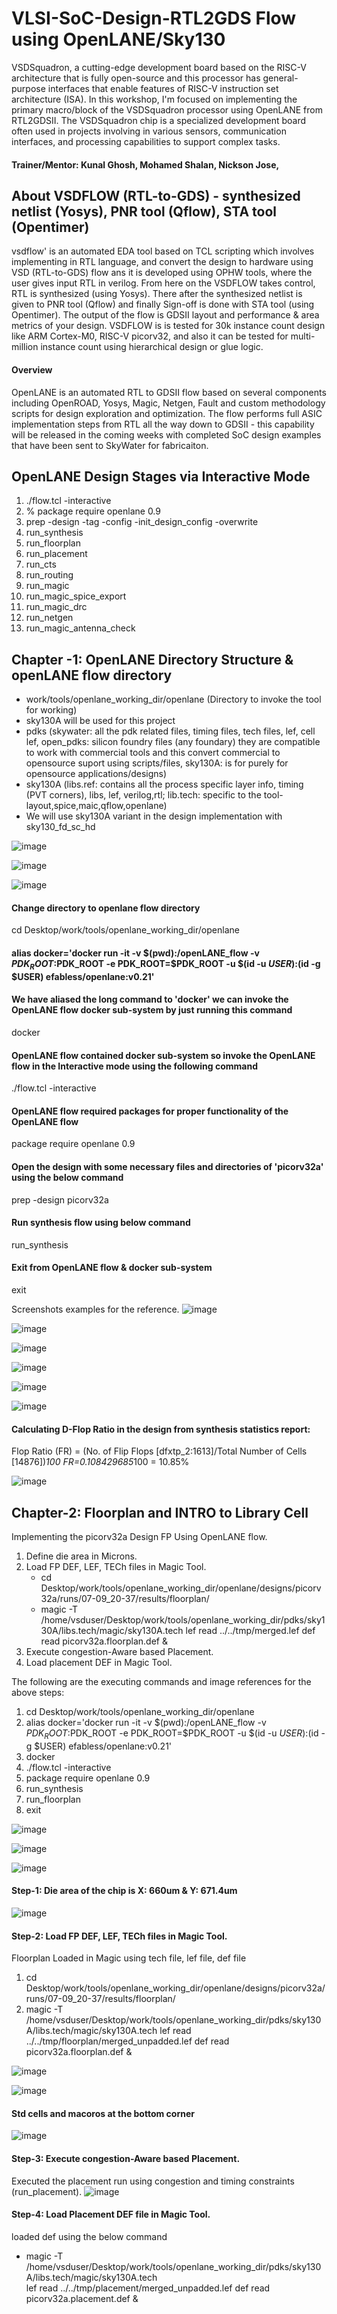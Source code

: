 # VLSI-SoC-Design-RTL2GDS Flow using OpenLANE/Sky130
VSDSquadron, a cutting-edge development board based on the RISC-V architecture that is fully open-source and this processor has general-purpose interfaces that enable features of RISC-V instruction set architecture 
(ISA). In this workshop, I'm  focused on implementing the primary macro/block of the VSDSquadron processor using OpenLANE from RTL2GDSII. The VSDSquadron chip is a specialized development board often used in projects involving in various sensors, communication interfaces, and processing capabilities to support complex tasks.

#### Trainer/Mentor: Kunal Ghosh, Mohamed Shalan, Nickson Jose,

## About VSDFLOW (RTL-to-GDS) - synthesized netlist (Yosys), PNR tool (Qflow), STA tool (Opentimer)
vsdflow' is an  automated EDA tool based on TCL scripting which involves implementing in RTL language, and convert the design to hardware using VSD (RTL-to-GDS) flow ans it is developed using OPHW tools, where the user gives input RTL in verilog. From here on the VSDFLOW takes control, RTL is synthesized (using Yosys). There after the synthesized netlist is given to PNR tool (Qflow) and finally Sign-off is done with STA tool (using Opentimer). The output of the flow is GDSII layout and performance & area metrics of your design. VSDFLOW is is tested for 30k instance count design like ARM Cortex-M0, RISC-V picorv32, and also it can be tested for multi-million instance count using hierarchical design or glue logic.

#### Overview
OpenLANE is an automated RTL to GDSII flow based on several components including OpenROAD, Yosys, Magic, Netgen, Fault and custom methodology scripts for design exploration and optimization. The flow performs full ASIC implementation steps from RTL all the way down to GDSII - this capability will be released in the coming weeks with completed SoC design examples that have been sent to SkyWater for fabricaiton. 

## OpenLANE Design Stages via Interactive Mode

1. ./flow.tcl -interactive
2. % package require openlane 0.9
3. prep -design <design> -tag <tag> -config <config> -init_design_config -overwrite
4. run_synthesis
5. run_floorplan
6. run_placement
7. run_cts
8. run_routing
9. run_magic
10. run_magic_spice_export
11. run_magic_drc
12. run_netgen
13. run_magic_antenna_check

## Chapter -1: OpenLANE Directory Structure & openLANE flow directory

* work/tools/openlane_working_dir/openlane  (Directory to invoke the tool for working)
* sky130A will be used for this project
* pdks (skywater: all the pdk related files, timing files, tech files, lef, cell lef, open_pdks: silicon foundry files (any foundary) they are compatible to work with commercial tools and this convert commercial to opensource suport using scripts/files, sky130A: is for purely for opensource applications/designs)
* sky130A (libs.ref: contains all the process specific layer info, timing (PVT corners), libs, lef, verilog,rtl; lib.tech: specific to the tool-layout,spice,maic,qflow,openlane)
* We will use sky130A variant in the design implementation with sky130_fd_sc_hd

![image](https://github.com/user-attachments/assets/0bac2173-e9b9-41f5-b68a-965e18294219)

![image](https://github.com/user-attachments/assets/4224a4f9-a2c2-4cbe-84c8-c2eea2e664b1)

![image](https://github.com/user-attachments/assets/e776f29a-5850-4afc-8bb6-237aee3608e2)


#### Change directory to openlane flow directory
cd Desktop/work/tools/openlane_working_dir/openlane

#### alias docker='docker run -it -v $(pwd):/openLANE_flow -v $PDK_ROOT:$PDK_ROOT -e PDK_ROOT=$PDK_ROOT -u $(id -u $USER):$(id -g $USER) efabless/openlane:v0.21'
#### We have aliased the long command to 'docker' we can invoke the OpenLANE flow docker sub-system by just running this command
docker

#### OpenLANE flow contained docker sub-system so invoke the OpenLANE flow in the Interactive mode using the following command
./flow.tcl -interactive

#### OpenLANE flow required packages for proper functionality of the OpenLANE flow
package require openlane 0.9

#### Open the design with some necessary files and directories of 'picorv32a' using the below command
prep -design picorv32a

#### Run synthesis flow using below command
run_synthesis

#### Exit from OpenLANE flow & docker sub-system
exit


Screenshots examples for the reference.
![image](https://github.com/user-attachments/assets/aa91bbd1-7393-4620-9f43-194a3d3c7a02)

![image](https://github.com/user-attachments/assets/02110eb5-8d89-424c-9a31-bc6c5fe1bdeb)

![image](https://github.com/user-attachments/assets/7f0b175c-11e5-4d7c-b546-92dbc366b1a8)

![image](https://github.com/user-attachments/assets/31012a31-f858-4dfe-84b5-b6280d7c0162)

![image](https://github.com/user-attachments/assets/64523b16-29e7-472c-961d-445ca8ae1497)

![image](https://github.com/user-attachments/assets/a2fe8e41-a5a8-4032-8744-040256fcbbc0)

#### Calculating D-Flop Ratio in the design from synthesis statistics report:

Flop Ratio (FR) = (No. of Flip Flops [dfxtp_2:1613]/Total Number of Cells [14876])*100
FR=0.108429685*100 = 10.85%

![image](https://github.com/user-attachments/assets/29bf8ae9-05d5-4091-a7bb-f6da5b4a993f)

## Chapter-2: Floorplan and INTRO to Library Cell

Implementing the picorv32a Design FP Using OpenLANE flow.

1. Define die area in Microns.
2. Load FP DEF, LEF, TECh files in Magic Tool.
    -  cd Desktop/work/tools/openlane_working_dir/openlane/designs/picorv32a/runs/07-09_20-37/results/floorplan/
    -  magic -T /home/vsduser/Desktop/work/tools/openlane_working_dir/pdks/sky130A/libs.tech/magic/sky130A.tech lef read ../../tmp/merged.lef def read picorv32a.floorplan.def &
3. Execute congestion-Aware based Placement.
4. Load placement DEF in Magic Tool.

The following are the executing commands and image references for the above steps: 
1. cd Desktop/work/tools/openlane_working_dir/openlane
2. alias docker='docker run -it -v $(pwd):/openLANE_flow -v $PDK_ROOT:$PDK_ROOT -e PDK_ROOT=$PDK_ROOT -u $(id -u $USER):$(id -g $USER) efabless/openlane:v0.21'
3. docker
4. ./flow.tcl -interactive
5. package require openlane 0.9
6. run_synthesis
7. run_floorplan
8. exit

![image](https://github.com/user-attachments/assets/3f27f271-1e68-4327-8781-0f2ddfbad4d1)

![image](https://github.com/user-attachments/assets/072b124d-3625-4f8a-8127-97a676f543f9)

![image](https://github.com/user-attachments/assets/ce07f689-6ab0-463c-b1ee-751ad9a21311)

#### Step-1: Die area of the chip is X: 660um & Y: 671.4um  
![image](https://github.com/user-attachments/assets/71608836-52f5-4fd2-af46-05bed7c68a4e)

#### Step-2: Load FP DEF, LEF, TECh files in Magic Tool.  
Floorplan Loaded in Magic using tech file, lef file, def file
1. cd Desktop/work/tools/openlane_working_dir/openlane/designs/picorv32a/runs/07-09_20-37/results/floorplan/
2. magic -T /home/vsduser/Desktop/work/tools/openlane_working_dir/pdks/sky130A/libs.tech/magic/sky130A.tech lef read ../../tmp/floorplan/merged_unpadded.lef def read picorv32a.floorplan.def &

![image](https://github.com/user-attachments/assets/5711f76c-b9a5-4866-8735-52223f60a107)

![image](https://github.com/user-attachments/assets/736d78d6-dc78-4b9f-895a-82e07f56f259)
#### Std cells and macoros at the bottom corner 
![image](https://github.com/user-attachments/assets/8c66a32d-ec07-4a5c-943b-c6d977c5f1a2)

#### Step-3: Execute congestion-Aware based Placement.  

Executed the placement run using congestion and timing constraints (run_placement).
![image](https://github.com/user-attachments/assets/76401a26-bc0f-43ea-8a1a-962bff289bd0)

#### Step-4: Load Placement DEF file in Magic Tool.
loaded def using the below command 
-    magic -T /home/vsduser/Desktop/work/tools/openlane_working_dir/pdks/sky130A/libs.tech/magic/sky130A.tech \
lef read ../../tmp/placement/merged_unpadded.lef def read picorv32a.placement.def &




